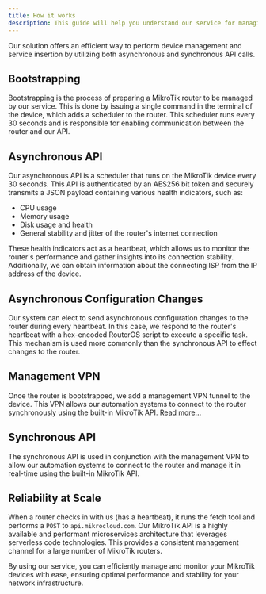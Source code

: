 ```yaml
---
title: How it works
description: This guide will help you understand our service for managing MikroTik devices running RouterOS.
---
```


Our solution offers an efficient way to perform device management and service insertion by utilizing both asynchronous and synchronous API calls.

## Bootstrapping

Bootstrapping is the process of preparing a MikroTik router to be managed by our service. This is done by issuing a single command in the terminal of the device, which adds a scheduler to the router. This scheduler runs every 30 seconds and is responsible for enabling communication between the router and our API.

## Asynchronous API

Our asynchronous API is a scheduler that runs on the MikroTik device every 30 seconds. This API is authenticated by an AES256 bit token and securely transmits a JSON payload containing various health indicators, such as:

- CPU usage
- Memory usage
- Disk usage and health
- General stability and jitter of the router's internet connection

These health indicators act as a heartbeat, which allows us to monitor the router's performance and gather insights into its connection stability. Additionally, we can obtain information about the connecting ISP from the IP address of the device.

## Asynchronous Configuration Changes

Our system can elect to send asynchronous configuration changes to the router during every heartbeat. In this case, we respond to the router's heartbeat with a hex-encoded RouterOS script to execute a specific task. This mechanism is used more commonly than the synchronous API to effect changes to the router.

## Management VPN

Once the router is bootstrapped, we add a management VPN tunnel to the device. This VPN allows our automation systems to connect to the router synchronously using the built-in MikroTik API.
[Read more...](/documentation/router-access/the-management-vpn)

## Synchronous API

The synchronous API is used in conjunction with the management VPN to allow our automation systems to connect to the router and manage it in real-time using the built-in MikroTik API.

## Reliability at Scale

When a router checks in with us (has a heartbeat), it runs the fetch tool and performs a `POST` to `api.mikrocloud.com`. Our MikroTik API is a highly available and performant microservices architecture that leverages serverless code technologies. This provides a consistent management channel for a large number of MikroTik routers.

By using our service, you can efficiently manage and monitor your MikroTik devices with ease, ensuring optimal performance and stability for your network infrastructure.

